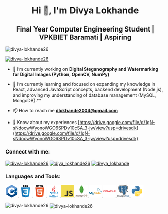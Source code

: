 <h1 align="center">Hi 👋, I'm Divya Lokhande</h1>
<h2 align="center">Final Year Computer Engineering Student | VPKBIET Baramati | Aspiring </h2>

<p align="left"> <img src="https://komarev.com/ghpvc/?username=divya-lokhande26&label=Profile%20views&color=0e75b6&style=flat" alt="divya-lokhande26" /> </p>

<p align="left"> <a href="https://github.com/ryo-ma/github-profile-trophy"><img src="https://github-profile-trophy.vercel.app/?username=divya-lokhande26" alt="divya-lokhande26" /></a> </p>

- 🔭 I’m currently working on **Digital Steganography and Watermarking for Digital Images (Python, OpenCV, NumPy)**

- 🌱 I’m currently learning  and focused on expanding my knowledge in React, advanced JavaScript concepts, backend development (Node.js), and improving my understanding of database management (MySQL, MongoDB).**

- 📫 How to reach me **dlokhande2004@gmail.com**

- 📄 Know about my experiences [https://drive.google.com/file/d/1gN-sNdocwWyonoWGO6SPDv10cSA_3-jw/view?usp=drivesdk](https://drive.google.com/file/d/1gN-sNdocwWyonoWGO6SPDv10cSA_3-jw/view?usp=drivesdk)

<h3 align="left">Connect with me:</h3>
<p align="left">
<a href="https://linkedin.com/in/divya-lokhande26" target="blank"><img align="center" src="https://raw.githubusercontent.com/rahuldkjain/github-profile-readme-generator/master/src/images/icons/Social/linked-in-alt.svg" alt="divya-lokhande26" height="30" width="40" /></a>
<a href="https://instagram.com/diya_lokhande26" target="blank"><img align="center" src="https://raw.githubusercontent.com/rahuldkjain/github-profile-readme-generator/master/src/images/icons/Social/instagram.svg" alt="diya_lokhande26" height="30" width="40" /></a>
<a href="https://www.leetcode.com/divya_lokhande" target="blank"><img align="center" src="https://raw.githubusercontent.com/rahuldkjain/github-profile-readme-generator/master/src/images/icons/Social/leet-code.svg" alt="divya_lokhande" height="30" width="40" /></a>
</p>

<h3 align="left">Languages and Tools:</h3>
<p align="left"> <a href="https://www.w3schools.com/cpp/" target="_blank" rel="noreferrer"> <img src="https://raw.githubusercontent.com/devicons/devicon/master/icons/cplusplus/cplusplus-original.svg" alt="cplusplus" width="40" height="40"/> </a> <a href="https://www.w3schools.com/css/" target="_blank" rel="noreferrer"> <img src="https://raw.githubusercontent.com/devicons/devicon/master/icons/css3/css3-original-wordmark.svg" alt="css3" width="40" height="40"/> </a> <a href="https://www.w3.org/html/" target="_blank" rel="noreferrer"> <img src="https://raw.githubusercontent.com/devicons/devicon/master/icons/html5/html5-original-wordmark.svg" alt="html5" width="40" height="40"/> </a> <a href="https://www.java.com" target="_blank" rel="noreferrer"> <img src="https://raw.githubusercontent.com/devicons/devicon/master/icons/java/java-original.svg" alt="java" width="40" height="40"/> </a> <a href="https://developer.mozilla.org/en-US/docs/Web/JavaScript" target="_blank" rel="noreferrer"> <img src="https://raw.githubusercontent.com/devicons/devicon/master/icons/javascript/javascript-original.svg" alt="javascript" width="40" height="40"/> </a> <a href="https://www.mongodb.com/" target="_blank" rel="noreferrer"> <img src="https://raw.githubusercontent.com/devicons/devicon/master/icons/mongodb/mongodb-original-wordmark.svg" alt="mongodb" width="40" height="40"/> </a> <a href="https://www.mysql.com/" target="_blank" rel="noreferrer"> <img src="https://raw.githubusercontent.com/devicons/devicon/master/icons/mysql/mysql-original-wordmark.svg" alt="mysql" width="40" height="40"/> </a> <a href="https://www.oracle.com/" target="_blank" rel="noreferrer"> <img src="https://raw.githubusercontent.com/devicons/devicon/master/icons/oracle/oracle-original.svg" alt="oracle" width="40" height="40"/> </a> <a href="https://www.postgresql.org" target="_blank" rel="noreferrer"> <img src="https://raw.githubusercontent.com/devicons/devicon/master/icons/postgresql/postgresql-original-wordmark.svg" alt="postgresql" width="40" height="40"/> </a> <a href="https://www.python.org" target="_blank" rel="noreferrer"> <img src="https://raw.githubusercontent.com/devicons/devicon/master/icons/python/python-original.svg" alt="python" width="40" height="40"/> </a> </p>

<p><img align="left" src="https://github-readme-stats.vercel.app/api/top-langs?username=divya-lokhande26&show_icons=true&locale=en&layout=compact" alt="divya-lokhande26" /></p>

<p>&nbsp;<img align="center" src="https://github-readme-stats.vercel.app/api?username=divya-lokhande26&show_icons=true&locale=en" alt="divya-lokhande26" /></p>
